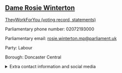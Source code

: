 ## <a href="https://members.parliament.uk/member/390/contact">Dame Rosie Winterton</a>

<a href="https://www.theyworkforyou.com/mp/10648/rosie_winterton/doncaster_central">TheyWorkForYou (voting record, statements)</a> 

Parliamentary phone number: 02072193000 

Parliamentary email: rosie.winterton.mp@parliament.uk 

Party: Labour 

Borough: Doncaster Central 

<details><summary>Extra contact information and social media</summary> 
<li>Website: http://www.rosiewinterton.co.uk</li>
<li>Twitter:</li>
<li>Constituency office phone number: 01302326297</li>
<li>Constituency office email:</li>
<li>Facebook:</li>
<li>Instagram:</li>
<li>Youtube:</li>
<li>Linkedin:</li>
<li>Government department phone number:</li>
<li>Government department email:</li>
<li>Threads:</li>
<li>Party office phone number:</li>
<li>Party office email:</li>
<li>Tiktok:</li>
</details>